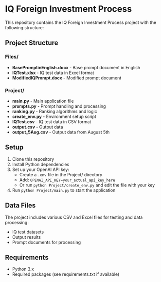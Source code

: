 # IQ Foreign Investment Process

This repository contains the IQ Foreign Investment Process project with the following structure:

## Project Structure

### Files/
- **BasePromptinEnglish.docx** - Base prompt document in English
- **IQTest.xlsx** - IQ test data in Excel format
- **ModifiedIQPrompt.docx** - Modified prompt document

### Project/
- **main.py** - Main application file
- **prompts.py** - Prompt handling and processing
- **ranking.py** - Ranking algorithms and logic
- **create_env.py** - Environment setup script
- **IQTest.csv** - IQ test data in CSV format
- **output.csv** - Output data
- **output_5Aug.csv** - Output data from August 5th

## Setup

1. Clone this repository
2. Install Python dependencies
3. Set up your OpenAI API key:
   - Create a `.env` file in the Project/ directory
   - Add: `OPENAI_API_KEY=your_actual_api_key_here`
   - Or run `python Project/create_env.py` and edit the file with your key
4. Run `python Project/main.py` to start the application

## Data Files

The project includes various CSV and Excel files for testing and data processing:
- IQ test datasets
- Output results
- Prompt documents for processing

## Requirements

- Python 3.x
- Required packages (see requirements.txt if available)
